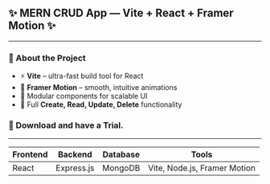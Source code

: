 ## ✨ MERN CRUD App — Vite + React + Framer Motion ✨
---
### 📌 About the Project
- ⚡ **Vite** – ultra-fast build tool for React
- 🎨 **Framer Motion** – smooth, intuitive animations
- 🧩 Modular components for scalable UI
- 🔁 Full **Create, Read, Update, Delete** functionality
### 🚀 Download and have a Trial.
---
| Frontend | Backend   | Database | Tools                     |
|----------|-----------|----------|---------------------------|
| React    | Express.js| MongoDB  | Vite, Node.js, Framer Motion |
